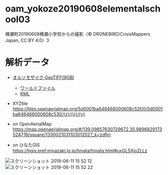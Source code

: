 # oam_yokoze20190608elementalschool03
横瀬町20190608横瀬小学校からの撮影（© DRONEBIRD/CrisisMappers Japan, CC BY 4.0）3

# 解析データ
* [オルソモザイク GeoTIFF(9GB)](https://drive.google.com/file/d/1RD3CN3Q7FrLugZdplTNNGlDJyM8Pmx2c/view?usp=sharing)
  * [ワールドファイル](https://drive.google.com/file/d/1qbN3uD2s5w0D-6yQLtWOpE1u8teuVYoR/view?usp=sharing)
  * [KML](https://drive.google.com/file/d/1IAAVvLenpRUYQ1gsDFE2KuwempWB5e_O/view?usp=sharing)

* XYZtile
https://tiles.openaerialmap.org/5d0001ba646468000608c52f/0/5d0001ba646468000608c530/{z}/{x}/{y}

* on OpenAerialMap
https://map.openaerialmap.org/#/139.09857630729672,35.98968291735247,16/square/133002103110301202?_k=zdfjrr

* on ひなたGIS
https://hgis.pref.miyazaki.lg.jp/hinata/hinata.html#uxGL5XjoZLLz

![スクリーンショット 2019-06-11 15 52 12](https://user-images.githubusercontent.com/3981699/59251592-22815e80-8c65-11e9-8b45-bd15ac01e97c.jpg)
![スクリーンショット 2019-06-11 15 52 22](https://user-images.githubusercontent.com/3981699/59251593-22815e80-8c65-11e9-8043-69e82f27d803.jpg)
